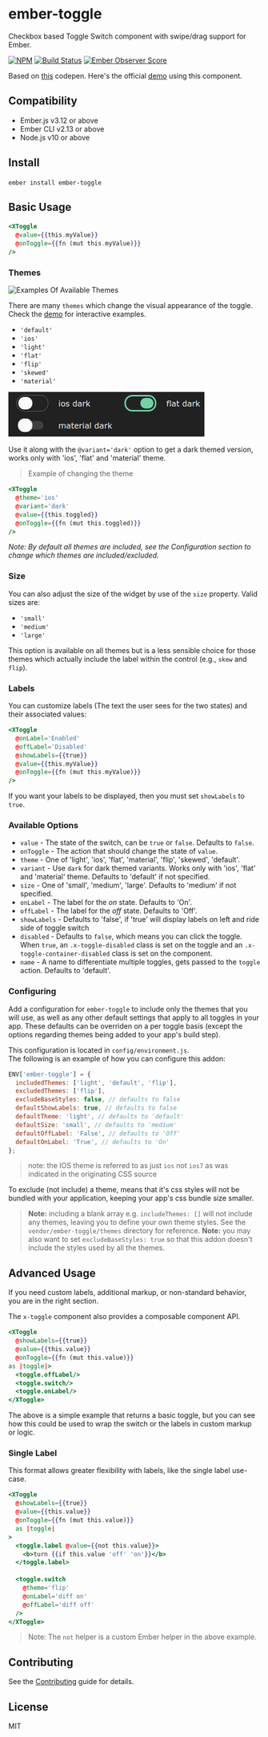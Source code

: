 # ember-toggle

Checkbox based Toggle Switch component with swipe/drag support for Ember.

[![NPM][npm-badge]][npm-badge-url]
[![Build Status][travis-badge]][travis-badge-url]
[![Ember Observer Score][ember-observer-badge]][ember-observer-url]

Based on [this](http://codepen.io/mallendeo/pen/eLIiG/) codepen.
Here's the official [demo] using this component.

## Compatibility

- Ember.js v3.12 or above
- Ember CLI v2.13 or above
- Node.js v10 or above

## Install

`ember install ember-toggle`

## Basic Usage

```hbs
<XToggle
  @value={{this.myValue}}
  @onToggle={{fn (mut this.myValue)}}
/>
```

### Themes

![Examples Of Available Themes](vendor/ember-toggle/example-images/themes.png)

There are many `themes` which change the visual appearance of the toggle.
Check the [demo] for interactive examples.

- `'default'`
- `'ios'`
- `'light'`
- `'flat'`
- `'flip'`
- `'skewed'`
- `'material'`


![Dark Themes](vendor/ember-toggle/example-images/themes-dark.png)

Use it along with the `@variant='dark'` option to get a dark themed version, works only with 'ios', 'flat' and 'material' theme.

> Example of changing the theme

```hbs
<XToggle
  @theme='ios'
  @variant='dark'
  @value={{this.toggled}}
  @onToggle={{fn (mut this.toggled)}}
/>
```

_Note: By default all themes are included, see the Configuration section to change which themes are included/excluded._

### Size

You can also adjust the size of the widget by use of the `size` property. Valid sizes are:

- `'small'`
- `'medium'`
- `'large'`

This option is available on all themes but is a less sensible choice for those themes which actually
include the label within the control (e.g., `skew` and `flip`).

### Labels

You can customize labels (The text the user sees for the two states) and their associated values:

```hbs
<XToggle
  @onLabel='Enabled'
  @offLabel='Disabled'
  @showLabels={{true}}
  @value={{this.myValue}}
  @onToggle={{fn (mut this.myValue)}}
/>
```

If you want your labels to be displayed, then you must set `showLabels` to `true`.

### Available Options

- `value` - The state of the switch, can be `true` or `false`. Defaults to `false`.
- `onToggle` - The action that should change the state of `value`.
- `theme` - One of 'light', 'ios', 'flat', 'material', 'flip', 'skewed', 'default'.
- `variant` - Use `dark` for dark themed variants. Works only with 'ios', 'flat' and 'material' theme.
  Defaults to 'default' if not specified.
- `size` - One of 'small', 'medium', 'large'.
  Defaults to 'medium' if not specified.
- `onLabel` - The label for the _on_ state. Defaults to 'On'.
- `offLabel` - The label for the _off_ state. Defaults to 'Off'.
- `showLabels` - Defaults to 'false', if 'true' will display labels on left and ride side of toggle switch
- `disabled` - Defaults to `false`, which means you can click the toggle.
  When `true`, an `.x-toggle-disabled` class is set on the toggle and an `.x-toggle-container-disabled` class is set on the component.
- `name` - A name to differentiate multiple toggles, gets passed to the `toggle` action. Defaults to 'default'.

### Configuring

Add a configuration for `ember-toggle` to include only the themes that
you will use, as well as any other default settings that apply to all toggles
in your app. These defaults can be overriden on a per toggle basis
(except the options regarding themes being added to your app's build step).

This configuration is located in `config/environment.js`.  
The following is an example of how you can configure this addon:

```js
ENV['ember-toggle'] = {
  includedThemes: ['light', 'default', 'flip'],
  excludedThemes: ['flip'],
  excludeBaseStyles: false, // defaults to false
  defaultShowLabels: true, // defaults to false
  defaultTheme: 'light', // defaults to 'default'
  defaultSize: 'small', // defaults to 'medium'
  defaultOffLabel: 'False', // defaults to 'Off'
  defaultOnLabel: 'True', // defaults to 'On'
};
```

> note: the IOS theme is referred to as just `ios` not `ios7` as was indicated in the originating CSS source

To exclude (not include) a theme, means that it's css styles will not be bundled with
your application, keeping your app's css bundle size smaller.

> **Note:** including a blank array e.g. `includeThemes: []` will not include any themes, leaving
> you to define your own theme styles. See the `vendor/ember-toggle/themes` directory
> for reference.
> **Note:** you may also want to set `excludeBaseStyles: true` so that this addon doesn't include the styles
> used by all the themes.

## Advanced Usage

If you need custom labels, additional markup, or non-standard behavior, you are in the right section.

The `x-toggle` component also provides a composable component API.

```hbs
<XToggle
  @showLabels={{true}}
  @value={{this.value}}
  @onToggle={{fn (mut this.value)}}
as |toggle|>
  <toggle.offLabel/>
  <toggle.switch/>
  <toggle.onLabel/>
</XToggle>
```

The above is a simple example that returns a basic toggle, but you can see how
this could be used to wrap the switch or the labels in custom markup or logic.

### Single Label

This format allows greater flexibility with labels, like the single label use-case.

```hbs
<XToggle
  @showLabels={{true}}
  @value={{this.value}}
  @onToggle={{fn (mut this.value)}}
  as |toggle|
>
  <toggle.label @value={{not this.value}}>
    <b>turn {{if this.value 'off' 'on'}}</b>
  </toggle.label>

  <toggle.switch
    @theme='flip'
    @onLabel='diff on'
    @offLabel='diff off'
  />
</XToggle>
```

> Note: The `not` helper is a custom Ember helper in the above example.

## Contributing

See the [Contributing] guide for details.

## License

MIT

[npm-badge]: https://img.shields.io/npm/v/ember-toggle.svg
[npm-badge-url]: https://www.npmjs.com/package/ember-toggle
[travis-badge]: https://img.shields.io/travis/knownasilya/ember-toggle.svg
[travis-badge-url]: https://travis-ci.org/knownasilya/ember-toggle
[ember-observer-badge]: http://emberobserver.com/badges/ember-toggle.svg
[ember-observer-url]: http://emberobserver.com/addons/ember-toggle
[demo]: http://knownasilya.github.io/ember-toggle/
[contributing]: CONTRIBUTING.md
[simplify]: https://github.com/knownasilya/ember-toggle/tree/simplify
